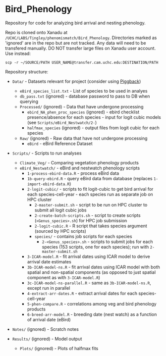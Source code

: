 # Bird_Phenology

Repository for code for analyzing bird arrival and nesting phenology.

Repo is cloned onto Xanadu at `/UCHC/LABS/Tingley/phenomismatch/Bird_Phenology`. Directories marked as 'ignored' are in the repo but are not tracked. Any data will need to be transfered manually. DO NOT transfer large files on Xanadu user account. Use instead:

`scp -r ~/SOURCE/PATH USER_NAME@transfer.cam.uchc.edu:DESTINATION/PATH`


Repository structure:

* `Data/` - Datasets relevant for project (consider using [Piggback](https://cran.r-project.org/web/packages/piggyback/vignettes/intro.html))
  * `eBird_species_list.txt` - List of species to be used in analyes
  * `db_pass.txt` (ignored) - database password to pass to DB when querying
  * `Processed/` (ignored) - Data that have undergone processing
    * `ebird_NA_phen_proc_species` (ignored) - ebird checklist presence/absence for each species - input for logit cubic models (see `Scripts/eBird_Nestwatch/2-`)
    * `halfmax_species` (ignored) - output files from logit cubic for each species
  * `Raw/` (ignored) - Raw data that have not undergone processing
    * `eBird` - eBird Reference Dataset

* `Scripts/` - Scripts to run analyses
  * `Climate_Veg/` - Comparing vegetation phenology products
  * `eBird_Nestwatch/` - eBird and nestwatch phenology scripts
    * `1-process-ebird-data.R` - process eBird data
    * `1b-query-ebird.R` - query eBird data from database (replaces `1-import-ebird-data.R`)
    * `2-logit-cubic/` - scripts to fit logit-cubic to get bird arrival for each species-cell-year - each species run as separate job on HPC cluster
      * `2-master-submit.sh` - script to be run on HPC cluster to submit all logit cubic jobs
      * `2-create-batch-scripts.sh` - script to create scripts (`<Genus_species>.sh`) for HPC job submission
      * `2-logit-cubic.R` - R script that takes species argument (sourced by HPC scripts)
      * `species/` - contains job scripts for each species
        * `2-<Genus_species>.sh` - scripts to submit jobs for each species (153 scripts, one for each species); run with `2-master-submit.sh`
    * `3-ICAR-model.R` - fit arrival dates using ICAR model to derive arrival date estimates
    * `3b-ICAR-model-ns.R` - fit arrival dates using ICAR model with both spatial and non-spatial components (as opposed to just spatial component as with `3-ICAR-model.R`)
    * `3c-ICAR-model-ns-parallel.R` - same as `3b-ICAR-model-ns.R`, except run in parallel
    * `4-extract-arr-dates.R` - extract arrival dates for each species-cell-year
    * `5-phen-compare.R` - correlations among veg and bird phenology products
    * `6-breed-arr-model.R` - breeding date (nest watch) as a function of arrival date (eBird)

* `Notes/` (ignored) - Scratch notes

* `Results/` (ignored) - Model output
  * `Plots/` (ignored) - Plots of halfmax fits
